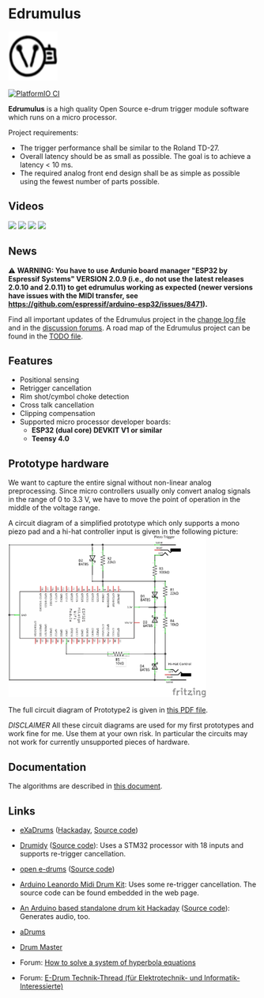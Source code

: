 # Edrumulus

<img width="100" height="100" src="doc/images/edrumulus_logo.png"/>

[![PlatformIO CI](https://github.com/corrados/edrumulus/actions/workflows/main.yml/badge.svg)](https://github.com/corrados/edrumulus/actions/workflows/main.yml)

**Edrumulus** is a high quality Open Source e-drum trigger module software which runs on a micro processor.

Project requirements:
- The trigger performance shall be similar to the Roland TD-27.
- Overall latency should be as small as possible. The goal is to achieve a latency < 10 ms.
- The required analog front end design shall be as simple as possible using the fewest number of
  parts possible.


## Videos

[<img src="https://img.youtube.com/vi/tBlKvivwAE4/0.jpg" width="150">](https://www.youtube.com/watch?v=tBlKvivwAE4)
[<img src="https://img.youtube.com/vi/UKeuFm_DDTk/0.jpg" width="150">](https://www.youtube.com/watch?v=UKeuFm_DDTk)
[<img src="https://img.youtube.com/vi/naP-ODXl9Y0/0.jpg" width="150">](https://www.youtube.com/watch?v=naP-ODXl9Y0)
[<img src="https://img.youtube.com/vi/HZXtSe5p0rs/0.jpg" width="150">](https://www.youtube.com/watch?v=HZXtSe5p0rs)


## News

⚠️ **WARNING: You have to use Ardunio board manager "ESP32 by Espressif Systems" VERSION 2.0.9 (i.e., do not use the
latest releases 2.0.10 and 2.0.11) to get edrumulus working as expected (newer versions have issues with the MIDI
transfer, see https://github.com/espressif/arduino-esp32/issues/8471).**

Find all important updates of the Edrumulus project in the [change log file](doc/ChangeLog.md)
and in the [discussion forums](https://github.com/corrados/edrumulus/discussions). A road map
of the Edrumulus project can be found in the [TODO file](doc/TODO.md).


## Features

- Positional sensing
- Retrigger cancellation
- Rim shot/cymbol choke detection
- Cross talk cancellation
- Clipping compensation
- Supported micro processor developer boards:
  - **ESP32 (dual core) DEVKIT V1 or similar**
  - **Teensy 4.0**


## Prototype hardware

  We want to capture the entire signal without non-linear analog preprocessing.
  Since micro controllers usually only convert analog signals in the range of 0 to 3.3 V,
  we have to move the point of operation in the middle of the voltage range.

  A circuit diagram of a simplified prototype which only supports a mono piezo pad and
  a hi-hat controller input is given in the following picture:
  <br/><img src="doc/images/edrumulus_testing.png" width="400"><br/>

  The full circuit diagram of Prototype2 is given in [this PDF file](hardware/prototype2/edrumulus.pdf).

  *DISCLAIMER* All these circuit diagrams are used for my first prototypes and work fine for me. Use them
  at your own risk. In particular the circuits may not work for currently unsupported pieces of hardware.


## Documentation

The algorithms are described in [this document](doc/algorithm.md).


## Links

- [eXaDrums](https://exadrums.com) ([Hackaday](https://hackaday.io/project/9350-exadrums), [Source code](https://github.com/SpintroniK/libeXaDrums))

- [Drumidy](https://hackaday.io/project/176712-drumidy-electronic-midi-drum-controller) ([Source code](https://github.com/EvgenyD/Drumidy)): Uses a STM32 processor with 18 inputs and supports re-trigger cancellation.

- [open e-drums](https://open-e-drums.com) ([Source code](https://github.com/RyoKosaka/HelloDrum-arduino-Library))

- [Arduino Leanordo Midi Drum Kit](https://hoeser-medien.de/2016/11/arduino-leanordo-midi-drum-kit): Uses some re-trigger cancellation. The source code can be found embedded in the web page.

- [An Arduino based standalone drum kit Hackaday](https://hackaday.io/project/171929-an-arduino-based-standalone-drum-kit) ([Source code](https://hackaday.io/project/171929-an-arduino-based-standalone-drum-kit#menu-files)): Generates audio, too.

- [aDrums](https://github.com/josuelopezv/aDrums)

- [Drum Master](https://github.com/thebiguno/microcontroller-projects/tree/master/projects/drummaster/rev2/src)

- Forum: [How to solve a system of hyperbola equations](https://math.stackexchange.com/questions/3373011/how-to-solve-this-system-of-hyperbola-equations)

- Forum: [E-Drum Technik-Thread (für Elektrotechnik- und Informatik-Interessierte)](https://www.drummerforum.de/forum/71415-e-drum-technik-thread-f%C3%BCr-elektrotechnik-und-informatik-interessierte.html)

